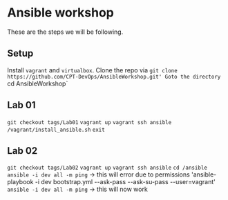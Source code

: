 # Ansible workshop
These are the steps we will be following.

## Setup
Install `vagrant` and `virtualbox`.
Clone the repo via `git clone https://github.com/CPT-DevOps/AnsibleWorkshop.git'
Goto the directory `cd AnsibleWorkshop`

## Lab 01
`git checkout tags/Lab01`
`vagrant up`
`vagrant ssh ansible`
`/vagrant/install_ansible.sh`
`exit`

## Lab 02
`git checkout tags/Lab02`
`vagrant up`
`vagrant ssh ansible`
`cd /ansible`
`ansible -i dev all -m ping` -> this will error due to permissions
'ansible-playbook -i dev bootstrap.yml --ask-pass --ask-su-pass --user=vagrant'
`ansible -i dev all -m ping` -> this will now work
